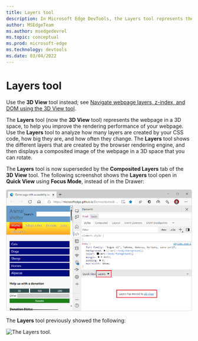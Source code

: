 ```yaml
---
title: Layers tool
description: In Microsoft Edge DevTools, the Layers tool represents the webpage in a 3D space.  The Layers tool has been replaced by the 3D View tool, and now directs to it.
author: MSEdgeTeam
ms.author: msedgedevrel
ms.topic: conceptual
ms.prod: microsoft-edge
ms.technology: devtools
ms.date: 03/04/2022
---
```

# Layers tool

Use the **3D View** tool instead; see [Navigate webpage layers, z-index, and DOM using the 3D View tool](../3d-view/index.md).

The **Layers** tool (now the **3D View** tool) represents the webpage in a 3D space, to help you improve the rendering performance of your webpage.  Use the **Layers** tool to analyze how many layers are created by your CSS code, how big they are, and how often they change.  The **Layers** tool shows the different layers that are created by the browser rendering engine, and then displays a composited image of the webpage in a 3D space that you can rotate.

The **Layers** tool is now superseded by the **Composited Layers** tab of the **3D View** tool.  The following screenshot shows the **Layers** tool open in **Quick View** using **Focus Mode**, instead of in the Drawer:

![The Layers tool now links to the 3D View tool.](images/layers-link-3d-view-tool.png)

The **Layers** tool previously showed the following:

![The Layers tool.](../media/layers-tool.png)
